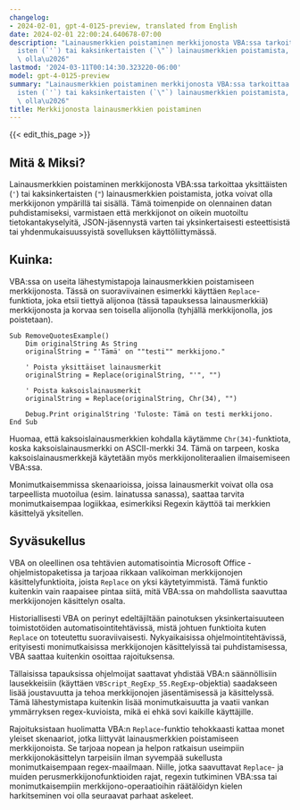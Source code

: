```yaml
---
changelog:
- 2024-02-01, gpt-4-0125-preview, translated from English
date: 2024-02-01 22:00:24.640678-07:00
description: "Lainausmerkkien poistaminen merkkijonosta VBA:ssa tarkoittaa yksitt\xE4\
  isten (`'`) tai kaksinkertaisten (`\"`) lainausmerkkien poistamista, jotka voivat\
  \ olla\u2026"
lastmod: '2024-03-11T00:14:30.323220-06:00'
model: gpt-4-0125-preview
summary: "Lainausmerkkien poistaminen merkkijonosta VBA:ssa tarkoittaa yksitt\xE4\
  isten (`'`) tai kaksinkertaisten (`\"`) lainausmerkkien poistamista, jotka voivat\
  \ olla\u2026"
title: Merkkijonosta lainausmerkkien poistaminen
---
```


{{< edit_this_page >}}

## Mitä & Miksi?

Lainausmerkkien poistaminen merkkijonosta VBA:ssa tarkoittaa yksittäisten (`'`) tai kaksinkertaisten (`"`) lainausmerkkien poistamista, jotka voivat olla merkkijonon ympärillä tai sisällä. Tämä toimenpide on olennainen datan puhdistamiseksi, varmistaen että merkkijonot on oikein muotoiltu tietokantakyselyitä, JSON-jäsennystä varten tai yksinkertaisesti esteettisistä tai yhdenmukaisuussyistä sovelluksen käyttöliittymässä.

## Kuinka:

VBA:ssa on useita lähestymistapoja lainausmerkkien poistamiseen merkkijonosta. Tässä on suoraviivainen esimerkki käyttäen `Replace`-funktiota, joka etsii tiettyä alijonoa (tässä tapauksessa lainausmerkkiä) merkkijonosta ja korvaa sen toisella alijonolla (tyhjällä merkkijonolla, jos poistetaan).

```basic
Sub RemoveQuotesExample()
    Dim originalString As String
    originalString = "'Tämä' on ""testi"" merkkijono."
    
    ' Poista yksittäiset lainausmerkit
    originalString = Replace(originalString, "'", "")
    
    ' Poista kaksoislainausmerkit
    originalString = Replace(originalString, Chr(34), "")
    
    Debug.Print originalString 'Tuloste: Tämä on testi merkkijono.
End Sub
```

Huomaa, että kaksoislainausmerkkien kohdalla käytämme `Chr(34)`-funktiota, koska kaksoislainausmerkki on ASCII-merkki 34. Tämä on tarpeen, koska kaksoislainausmerkkejä käytetään myös merkkijonoliteraalien ilmaisemiseen VBA:ssa.

Monimutkaisemmissa skenaarioissa, joissa lainausmerkit voivat olla osa tarpeellista muotoilua (esim. lainatussa sanassa), saattaa tarvita monimutkaisempaa logiikkaa, esimerkiksi Regexin käyttöä tai merkkien käsittelyä yksitellen.

## Syväsukellus

VBA on oleellinen osa tehtävien automatisointia Microsoft Office -ohjelmistopaketissa ja tarjoaa rikkaan valikoiman merkkijonojen käsittelyfunktioita, joista `Replace` on yksi käytetyimmistä. Tämä funktio kuitenkin vain raapaisee pintaa siitä, mitä VBA:ssa on mahdollista saavuttaa merkkijonojen käsittelyn osalta.

Historiallisesti VBA on perinyt edeltäjiltään painotuksen yksinkertaisuuteen toimistotöiden automatisointitehtävissä, mistä johtuen funktioita kuten `Replace` on toteutettu suoraviivaisesti. Nykyaikaisissa ohjelmointitehtävissä, erityisesti monimutkaisissa merkkijonojen käsittelyissä tai puhdistamisessa, VBA saattaa kuitenkin osoittaa rajoituksensa.

Tällaisissa tapauksissa ohjelmoijat saattavat yhdistää VBA:n säännöllisiin lausekkeisiin (käyttäen `VBScript_RegExp_55.RegExp`-objektia) saadakseen lisää joustavuutta ja tehoa merkkijonojen jäsentämisessä ja käsittelyssä. Tämä lähestymistapa kuitenkin lisää monimutkaisuutta ja vaatii vankan ymmärryksen regex-kuvioista, mikä ei ehkä sovi kaikille käyttäjille.

Rajoituksistaan huolimatta VBA:n `Replace`-funktio tehokkaasti kattaa monet yleiset skenaariot, jotka liittyvät lainausmerkkien poistamiseen merkkijonoista. Se tarjoaa nopean ja helpon ratkaisun useimpiin merkkijonokäsittelyn tarpeisiin ilman syvempää sukellusta monimutkaisempaan regex-maailmaan. Niille, jotka saavuttavat `Replace`- ja muiden perusmerkkijonofunktioiden rajat, regexin tutkiminen VBA:ssa tai monimutkaisempiin merkkijono-operaatioihin räätälöidyn kielen harkitseminen voi olla seuraavat parhaat askeleet.
